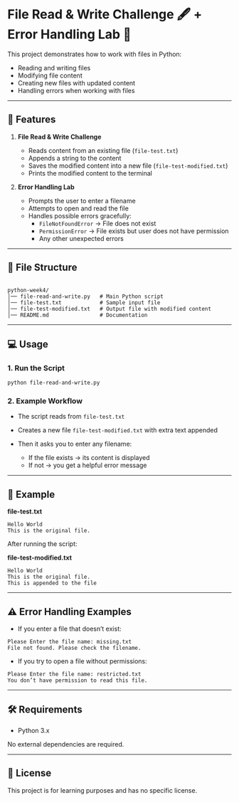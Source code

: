 
# File Read & Write Challenge 🖋️ + Error Handling Lab 🧪

This project demonstrates how to work with files in Python:
- Reading and writing files
- Modifying file content
- Creating new files with updated content
- Handling errors when working with files

---

## 🚀 Features
1. **File Read & Write Challenge**
   - Reads content from an existing file (`file-test.txt`)
   - Appends a string to the content
   - Saves the modified content into a new file (`file-test-modified.txt`)
   - Prints the modified content to the terminal

2. **Error Handling Lab**
   - Prompts the user to enter a filename
   - Attempts to open and read the file
   - Handles possible errors gracefully:
     - `FileNotFoundError` → File does not exist
     - `PermissionError` → File exists but user does not have permission
     - Any other unexpected errors

---

## 📂 File Structure
```

python-week4/
│── file-read-and-write.py   # Main Python script
│── file-test.txt            # Sample input file
│── file-test-modified.txt   # Output file with modified content
│── README.md                # Documentation

````

---

## 💻 Usage

### 1. Run the Script
```bash
python file-read-and-write.py
````

### 2. Example Workflow

* The script reads from `file-test.txt`
* Creates a new file `file-test-modified.txt` with extra text appended
* Then it asks you to enter any filename:

  * If the file exists → its content is displayed
  * If not → you get a helpful error message

---

## 📝 Example

**file-test.txt**

```
Hello World
This is the original file.
```

After running the script:

**file-test-modified.txt**

```
Hello World
This is the original file.
This is appended to the file
```

---

## ⚠️ Error Handling Examples

* If you enter a file that doesn’t exist:

```
Please Enter the file name: missing.txt
File not found. Please check the filename.
```

* If you try to open a file without permissions:

```
Please Enter the file name: restricted.txt
You don’t have permission to read this file.
```

---

## 🛠️ Requirements

* Python 3.x

No external dependencies are required.

---

## 📜 License

This project is for learning purposes and has no specific license.
